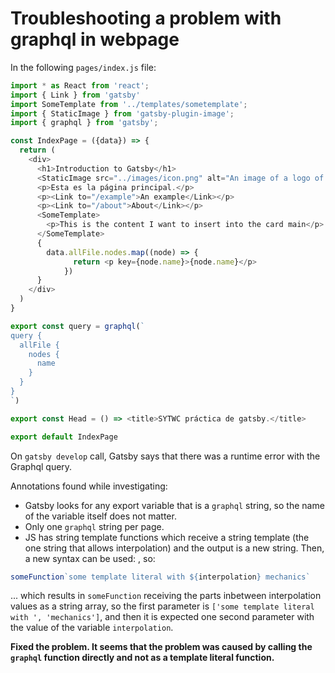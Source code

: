 # Troubleshooting a problem with graphql in webpage

In the following `pages/index.js` file: 

```js
import * as React from 'react';
import { Link } from 'gatsby'
import SomeTemplate from '../templates/sometemplate';
import { StaticImage } from 'gatsby-plugin-image';
import { graphql } from 'gatsby';

const IndexPage = ({data}) => { 
  return (
    <div>
      <h1>Introduction to Gatsby</h1>
      <StaticImage src="../images/icon.png" alt="An image of a logo of gatsby"/>
      <p>Esta es la página principal.</p>
      <p><Link to="/example">An example</Link></p>
      <p><Link to="/about">About</Link></p>
      <SomeTemplate>
        <p>This is the content I want to insert into the card main</p>
      </SomeTemplate>
      {
        data.allFile.nodes.map((node) => {
              return <p key={node.name}>{node.name}</p>
            })
      }
    </div>
  )
}

export const query = graphql(`
query {
  allFile {
    nodes {
      name
    }
  }
}
`)

export const Head = () => <title>SYTWC práctica de gatsby.</title>

export default IndexPage

```

On `gatsby develop` call, Gatsby says that there was a runtime error with the Graphql query.

Annotations found while investigating:

 - Gatsby looks for any export variable that is a `graphql` string, so the name of the variable itself does not matter.
 - Only one `graphql` string per page.
 - JS has string template functions which receive a string template (the one string that allows interpolation) and the output is a new string. Then, a new syntax can be used: <expression><string template>, so:
 
 ```js
 someFunction`some template literal with ${interpolation} mechanics`
 ```
 
 ... which results in `someFunction` receiving the parts inbetween interpolation values as a string array, so the first parameter is `['some template literal with ', 'mechanics']`, and then it is expected one second parameter with the value of the variable `interpolation`.

**Fixed the problem. It seems that the problem was caused by calling the `graphql` function directly and not as a template literal function.**
